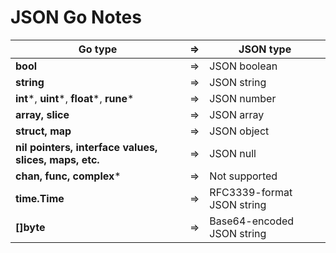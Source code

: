# JSON Go Notes


| Go type | ⇒ | JSON type |
| -- | -- | -- |
| **bool** | ⇒ | JSON boolean |
| **string** | ⇒ | JSON string |
| **int***, **uint***, **float***, **rune*** | ⇒ | JSON number |
| **array, slice** | ⇒ | JSON array |
| **struct, map** | ⇒ | JSON object |
| **nil pointers, interface values, slices, maps, etc.** | ⇒ | JSON null |
| **chan, func, complex*** | ⇒ | Not supported |
| **time.Time** | ⇒ | RFC3339-format JSON string |
| **[]byte** | ⇒ | Base64-encoded JSON string |